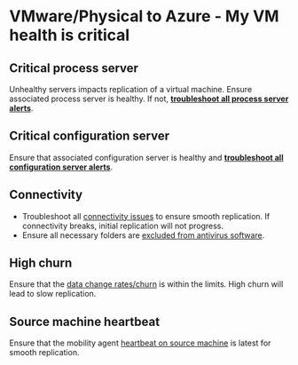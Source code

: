 <properties
    pageTitle="VMware to Azure - My VM health is critical"
    description="VMware to Azure - My VM health is critical"
    service="microsoft.recoveryservices"
    resource="vaults"
    authors="asgang, v-miegge"
    ms.author="asgang"
    displayOrder=""
    selfHelpType="generic"
    supportTopicIds="32642158"
    resourceTags=""
    productPesIds="16370"
    cloudEnvironments="public"
    articleId="91335914-b844-4952-a4b5-ae8098383586"
/>

# VMware/Physical to Azure - My VM health is critical

## Critical process server

Unhealthy servers impacts replication of a virtual machine. Ensure associated process server is healthy. If not, [**troubleshoot all process server alerts**](https://aka.ms/health_ps_critical).

## Critical configuration server

Ensure that associated configuration server is healthy and [**troubleshoot all configuration server alerts**](https://aka.ms/asr_cs_troubleshoot).

## Connectivity

* Troubleshoot all [connectivity issues](https://aka.ms/v2a_replication_connectivity) to ensure smooth replication. If connectivity breaks, initial replication will not progress.
* Ensure all necessary folders are [excluded from antivirus software](https://aka.ms/v2a_antivirus_exclusions).

## High churn

Ensure that the [data change rates/churn](https://aka.ms/v2a_high_churn_TS) is within the limits. High churn will lead to slow replication.

## Source machine heartbeat

Ensure that the mobility agent [heartbeat on source machine](https://aka.ms/v2a_agent_heartbeat_TS) is latest for smooth replication.
